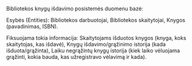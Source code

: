 Bibliotekos knygų išdavimo posistemės duomenu bazė:

Esybės (Entities):
Bibliotekos darbuotojai,
Bibliotekos skaitytojai,
Knygos (pavadinimas, ISBN).

Fiksuojama tokia informacija:
Skaitytojams išduotos knygos (knyga, koks skaitytojas, kas išdavė),
Knygų išdavimo/grąžinimo istorija (kada išduota/grąžinta),
Laiku negrąžintų knygų istorija (kiek laiko vėluojama grąžinti, kokia bauda, kas užregistravo
vėlavimą ir kada).